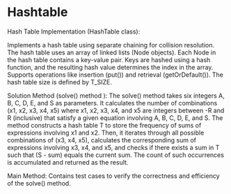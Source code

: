 # Hashtable
Hash Table Implementation (HashTable class):

Implements a hash table using separate chaining for collision resolution.
The hash table uses an array of linked lists (Node objects).
Each Node in the hash table contains a key-value pair.
Keys are hashed using a hash function, and the resulting hash value determines the index in the array.
Supports operations like insertion (put()) and retrieval (getOrDefault()).
The hash table size is defined by T_SIZE.

Solution Method (solve() method ):
The solve() method takes six integers A, B, C, D, E, and S as parameters.
It calculates the number of combinations (x1, x2, x3, x4, x5) where x1, x2, x3, x4, and x5 are integers between -R and R (inclusive) that satisfy a given equation involving A, B, C, D, E, and S.
The method constructs a hash table T to store the frequency of sums of expressions involving x1 and x2.
Then, it iterates through all possible combinations of (x3, x4, x5), calculates the corresponding sum of expressions involving x3, x4, and x5, and checks if there exists a sum in T such that (S - sum) equals the current sum.
The count of such occurrences is accumulated and returned as the result.

Main Method:
Contains test cases to verify the correctness and efficiency of the solve() method.
